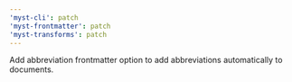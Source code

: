 ```yaml
---
'myst-cli': patch
'myst-frontmatter': patch
'myst-transforms': patch
---
```


Add abbreviation frontmatter option to add abbreviations automatically to documents.
